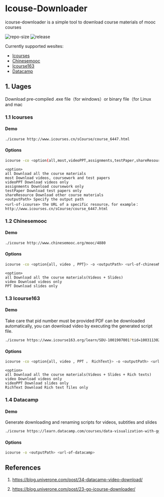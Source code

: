 # Icouse-Downloader

icourse-downloader is a simple tool to download course materials of mooc courses

![repo-size](https://img.shields.io/github/repo-size/webscrapingproject/icourse-downloader) ![release](https://img.shields.io/github/v/release/webscrapingproject/icourse-downloader)


Currently supported wesites:
- [Icourses](https://www.icourses.cn/home/)
- [Chinesemooc](http://www.chinesemooc.org)
- [Icourse163](https://www.icourse163.org)
- [Datacamp](https://www.datacamp.com/)

## 1. Uages

Download pre-compiled .exe file（for windows）or binary file（for Linux and mac

### 1.1 Icourses

#### Demo

```bash
./icourse http://www.icourses.cn/sCourse/course_6447.html
```

#### Options

```bash
icourse -co <option(all,most,videoPPT,assignments,testPaper,shareResource)> -o <outputPath> <url-of-icourse>
```
```
<option>
all Download all the course materials
most Download videos, coursework and test papers
videoPPT Download videos only
assignments Download coursework only
testPaper Download test papers only
shareResource Download other course materials
<outputPath> Specify the output path
<url-of-icourse> the URL of a specific resource，for example：http://www.icourses.cn/sCourse/course_6447.html
```

### 1.2 Chinesemooc

#### Demo
```bash
./icourse http://www.chinesemooc.org/mooc/4880
```
#### Options

```bash
icourse -co <option{all, video , PPT}> -o <outputPath> <url-of-chineseMooc>
```

```
<option>
all Download all the course materials(Videos + Slides)
video Download videos only
PPT Download slides only
```

### 1.3 Icourse163

#### Demo
Take care that pid number must be provided
PDF can be downloaded automatically, you can download video by executing the generated script file.

```bash
./icourse https://www.icourse163.org/learn/SDU-1001907001?tid=1003113029
```
#### Options
```bash
icourse -co <option{all, video , PPT ， RichText}> -o <outputPath> <url-of-icourse163>
```

```
<option>
all Download all the course materials(Videos + Slides + Rich texts)
video Download videos only
videoPPT Download slides only
RichText Download Rich text files only
```

### 1.4 Datacamp

#### Demo

Generate downloading and renaming scripts for videos, subtitles and slides

```bash
./icourse https://learn.datacamp.com/courses/data-visualization-with-ggplot2-part-3
```
#### Options

```bash
icourse -o <outputPath> <url-of-datacamp>
```

## References

1. <https://blog.univerone.com/post/34-datacamp-video-download/>

2. <https://blog.univerone.com/post/23-go-icourse-downloader/>
